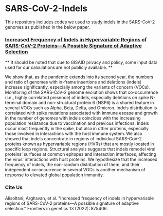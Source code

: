 # SARS-CoV-2-Indels
This repository includes codes we used to study indels in the SARS-CoV-2 genomes as published in the below paper. 

### [Increased Frequency of Indels in Hypervariable Regions of SARS-CoV-2 Proteins—A Possible Signature of Adaptive Selection](https://www.frontiersin.org/journals/genetics/articles/10.3389/fgene.2022.875406/full)


** It should be noted that due to GISAID privacy and policy, some input data used for our calculations are not publicly available. **

We show that, as the pandemic extends into its second year, the numbers and ratio of genomes with in-frame insertions and deletions (indels) increase significantly, especially among the variants of concern (VOCs). Monitoring of the SARS-CoV-2 genome evolution shows that co-occurrence (i.e., highly correlated presence) of indels, especially deletions on spike N-terminal domain and non-structural protein 6 (NSP6) is a shared feature in several VOCs such as Alpha, Beta, Delta, and Omicron. Indels distribution is correlated with spike mutations associated with immune escape and growth in the number of genomes with indels coincides with the increasing population resistance due to vaccination and previous infections. Indels occur most frequently in the spike, but also in other proteins, especially those involved in interactions with the host immune system. We also showed that indels concentrate in regions of individual SARS-CoV-2 proteins known as hypervariable regions (HVRs) that are mostly located in specific loop regions. Structural analysis suggests that indels remodel viral proteins’ surfaces at common epitopes and interaction interfaces, affecting the virus’ interactions with host proteins. We hypothesize that the increased frequency of indels, the non-random distribution of them, and their independent co-occurrence in several VOCs is another mechanism of response to elevated global population immunity.

### Cite Us
Alisoltani, Arghavan, et al. "Increased frequency of indels in hypervariable regions of SARS-CoV-2 proteins—A possible signature of adaptive selection." Frontiers in genetics 13 (2022): 875406.

